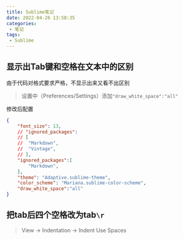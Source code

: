 ```yaml
---
title: Sublime笔记
date: 2022-04-26 13:58:35
categories: 
 - 笔记
tags:
 - Sublime
---
```


## 显示出Tab键和空格在文本中的区别

由于代码对格式要求严格，不显示出来又看不出区别

> 设置中（Preferences/Settings）添加`"draw_white_space":"all"`

修改后配置

``` json
{
	"font_size": 13,
	// "ignored_packages":
	// [
	// 	"Markdown",
	// 	"Vintage",
	// ],
	"ignored_packages":[
		"Markdown",
	],
	"theme": "Adaptive.sublime-theme",
	"color_scheme": "Mariana.sublime-color-scheme",
	"draw_white_space":"all"
}
```

## 把tab后四个空格改为tab`\r`

> View -> Indentation -> Indent Use Spaces